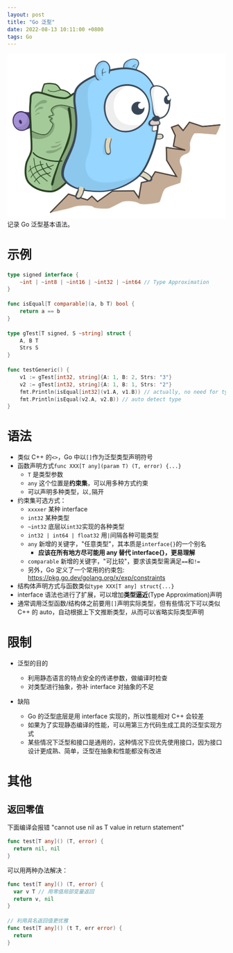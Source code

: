 ```yaml
---
layout: post
title: "Go 泛型"
date: 2022-08-13 10:11:00 +0800
tags: Go
---
```


![Generic](/assets/images/2022-08-13-Go_generics_1.png)
记录 Go 泛型基本语法。

# 示例

```Go
type signed interface {
	~int | ~int8 | ~int16 | ~int32 | ~int64	// Type Approximation
}

func isEqual[T comparable](a, b T) bool {
	return a == b
}

type gTest[T signed, S ~string] struct {
	A, B T
	Strs S
}

func testGeneric() {
	v1 := gTest[int32, string]{A: 1, B: 2, Strs: "3"}
	v2 := gTest[int32, string]{A: 1, B: 1, Strs: "2"}
	fmt.Println(isEqual[int32](v1.A, v1.B)) // actually, no need for type declaration
	fmt.Println(isEqual(v2.A, v2.B)) // auto detect type
}
```

# 语法

- 类似 C++ 的`<>`，Go 中以`[]`作为泛型类型声明符号
- 函数声明方式`func XXX[T any](param T) (T, error) {...}`
  - `T` 是类型参数
  - `any` 这个位置是**约束集**，可以用多种方式约束
  - 可以声明多种类型，以`,`隔开
- 约束集可选方式：
  - `xxxxer` 某种 interface
  - `int32` 某种类型
  - `~int32` 底层以`int32`实现的各种类型
  - `int32 | int64 | float32` 用`|`间隔各种可能类型
  - `any` 新增的关键字，"任意类型"，其本质是`interface{}`的一个别名
    - **应该在所有地方尽可能用 any 替代 interface{}，更易理解**
  - `comparable` 新增的关键字，"可比较"，要求该类型需满足`==`和`!=`
  - 另外，Go 定义了一个常用的约束包: https://pkg.go.dev/golang.org/x/exp/constraints
- 结构体声明方式与函数类似`type XXX[T any] struct{...}`
- interface 语法也进行了扩展，可以增加**类型逼近**(Type Approximation)声明
- 通常调用泛型函数/结构体之前要用`[]`声明实际类型，但有些情况下可以类似 C++ 的 auto，自动根据上下文推断类型，从而可以省略实际类型声明

# 限制

- 泛型的目的

  - 利用静态语言的特点安全的传递参数，做编译时检查
  - 对类型进行抽象，弥补 interface 对抽象的不足

- 缺陷
  - Go 的泛型底层是用 interface 实现的，所以性能相对 C++ 会较差
  - 如果为了实现静态编译的性能，可以用第三方代码生成工具的泛型实现方式
  - 某些情况下泛型和接口是通用的，这种情况下应优先使用接口，因为接口设计更成熟、简单，泛型在抽象和性能都没有改进

# 其他

## 返回零值

下面编译会报错 "cannot use nil as T value in return statement"

```Go
func test[T any]() (T, error) {
  return nil, nil
}
```

可以用两种办法解决：

```Go
func test[T any]() (T, error) {
  var v T // 用零值局部变量返回
  return v, nil
}

// 利用具名返回值更优雅
func test[T any]() (t T, err error) {
  return
}
```
